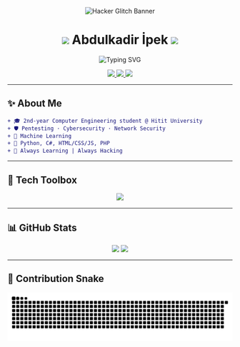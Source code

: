 <!-- 🚀 Hacker Banner -->
<p align="center">
  <img src="https://raw.githubusercontent.com/abdulkadir-ipek/branding/main/hacker-glitch-banner.gif"
       width="900" alt="Hacker Glitch Banner"/>
</p>

<h1 align="center">
  <img src="https://media.giphy.com/media/hvRJCLFzcasrR4ia7z/giphy.gif" width="28">  
  Abdulkadir İpek  
  <img src="https://media.giphy.com/media/ZBQhoZC0nqknSviPqT/giphy.gif" width="28">
</h1>

<p align="center">
  <img src="https://readme-typing-svg.demolab.com/?font=Fira+Code&size=24&pause=1000&color=00FFC0&center=true&vCenter=true&width=800&height=45&lines=Cybersecurity+%F0%9F%94%91+%E2%80%A2+Pentester+%E2%9A%A1%EF%B8%8F+%E2%80%A2+Network+%F0%9F%9A%80"
       alt="Typing SVG" />
</p>

<!-- 🛡️ Contact & Stats Badges -->
<div align="center">
  <a href="mailto:abdulkadiripekk@gmail.com">
    <img src="https://img.shields.io/badge/Email-FF0000?style=for-the-badge&logo=gmail&logoColor=white" />
  </a>
  <a href="https://www.linkedin.com/in/abdulkadir-ipek">
    <img src="https://img.shields.io/badge/LinkedIn-0A66C2?style=for-the-badge&logo=linkedin&logoColor=white" />
  </a>
  <img src="https://komarev.com/ghpvc/?username=abdulkadiripek&style=for-the-badge&label=Profile+Views&color=brightgreen" />
</div>

---

## ✨ About Me

```diff
+ 🎓 2nd-year Computer Engineering student @ Hitit University
+ 🛡️ Pentesting · Cybersecurity · Network Security
+ 🤖 Machine Learning
+ 🐍 Python, C#, HTML/CSS/JS, PHP
+ 🚀 Always Learning | Always Hacking
```

---

## 🧰 Tech Toolbox

<p align="center">
  <img src="https://skillicons.dev/icons?i=python,linux,bash,nmap,wireshark,php,git,github&perline=9" />
</p>

---

## 📊 GitHub Stats

<p align="center">
  <img src="https://denvercoder1-github-readme-stats.vercel.app/api/?username=abdulkadir-ipek&theme=tokyonight&show_icons=true&hide_border=true&border_radius=10"  width="47%"/>
  <img src="https://streak-stats.demolab.com?user=abdulkadir-ipek&theme=tokyonight&hide_border=true&border_radius=10"  width="47%"/>
</p>

---

## 🐍 Contribution Snake

<p align="center">
  <img src="https://github.com/abdulkadir-ipek/abdulkadir-ipek/blob/output/github-snake-dark.svg" />
</p>
